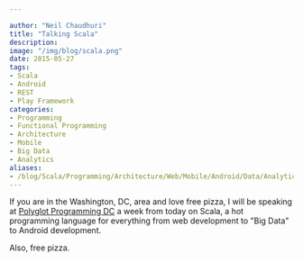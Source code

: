 ```yaml
---

author: "Neil Chaudhuri"
title: "Talking Scala"
description: 
image: "/img/blog/scala.png"
date: 2015-05-27
tags:
- Scala
- Android
- REST
- Play Framework
categories: 
- Programming
- Functional Programming
- Architecture
- Mobile
- Big Data
- Analytics
aliases:
- /blog/Scala/Programming/Architecture/Web/Mobile/Android/Data/Analytics/2015/05/27/talking-scala
---
```


If you are in the Washington, DC, area and love free pizza, I will be speaking at [Polyglot Programming DC](http://www.meetup.com/Polyglot-Programming-DC/events/221524361/) a
week from today on Scala, a hot programming language for everything from web development to
"Big Data" to Android development.

Also, free pizza.


